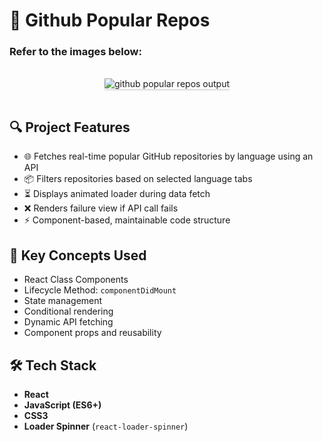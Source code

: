 # 🚀 Github Popular Repos

### Refer to the images below:

 <br/>
 <div style="text-align: center;">
     <img src="https://assets.ccbp.in/frontend/content/react-js/github-popular-repos-output.gif" alt="github popular repos output" style="max-width:70%;box-shadow:0 2.8px 2.2px rgba(0, 0, 0, 0.12)">
 </div>
 <br/>

## 🔍 Project Features

- 🌐 Fetches real-time popular GitHub repositories by language using an API
- 📦 Filters repositories based on selected language tabs
- ⏳ Displays animated loader during data fetch
- ❌ Renders failure view if API call fails
- ⚡ Component-based, maintainable code structure

## 🧠 Key Concepts Used

- React Class Components
- Lifecycle Method: `componentDidMount`
- State management
- Conditional rendering
- Dynamic API fetching
- Component props and reusability


## 🛠 Tech Stack

- **React**
- **JavaScript (ES6+)**
- **CSS3**
- **Loader Spinner** (`react-loader-spinner`)

